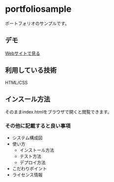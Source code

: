 # portfoliosample

ポートフォリオのサンプルです。


## デモ
[Webサイトで見る](https://portfolio-samplem.herokuapp.com/)

## 利用している技術
HTML/CSS

## インスール方法
そのままindex.htmlをブラウザで開くと閲覧できます。

### その他に記載すると良い事項
* システム構成図
* 使い方
    * インストール方法
    * テスト方法
    * デプロイ方法
* こだわりポイント
* ライセンス情報
